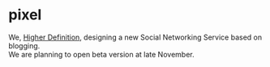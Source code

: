 # pixel
We, <a href="https://www.instagram.com/higher__definition/">Higher Definition</a>, designing a new Social Networking Service based on blogging.<br />
We are planning to open beta version at late November.